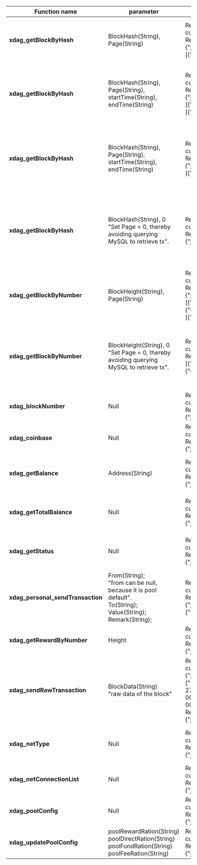 | Function name                     | parameter                                                                                                                     | example                                                                                                                                                                                                                                                                                                                                                                                                                                                                                                                                                                                                                                                                                                                                                                                                                                                                                                                                                                                                                                                                                                                                                                                                                                                                                                                                                                                                              | describe                                                                                           |
|-----------------------------------|-------------------------------------------------------------------------------------------------------------------------------|----------------------------------------------------------------------------------------------------------------------------------------------------------------------------------------------------------------------------------------------------------------------------------------------------------------------------------------------------------------------------------------------------------------------------------------------------------------------------------------------------------------------------------------------------------------------------------------------------------------------------------------------------------------------------------------------------------------------------------------------------------------------------------------------------------------------------------------------------------------------------------------------------------------------------------------------------------------------------------------------------------------------------------------------------------------------------------------------------------------------------------------------------------------------------------------------------------------------------------------------------------------------------------------------------------------------------------------------------------------------------------------------------------------------|----------------------------------------------------------------------------------------------------|
| **xdag_getBlockByHash**           | BlockHash(String), Page(String)                                                                                               | Req:  <br />curl http://127.0.0.1:10001/ -s -X POST -H "Content-Type: application/json" --data "{\"jsonrpc\":\"2.0\",\"method\":\"xdag_getBlockByHash\",\"params\":[\"55Tffne2cwGSDRJU3kouvZfRNjk19ZaE7\",\"1\"],\"id\":1}"   <br />Resp:  <br />{"jsonrpc":"2.0","id":1,"result":{"height":0,"balance":"6912.000000000","blockTime":1689139840000,"timeStamp":1729679196160,"state":"Accepted","hash":null,"address":"55Tffne2cwGSDRJU3kouvZfRNjk19ZaE7","remark":null,"diff":null,"type":"Wallet","flags":null,"totalPage":1,"refs":null,"transactions":[{"direction":0,"hashlow":"0000000000000000bf32a3dcbf86f0f581fa813ed00ff86a3e5358d1a1c5c61c","address":"HMbFodFYUz5q+A/QPoH6gfXwhr/cozK/","amount":"640.000000000","time":1690418353515,"remark":"old balance to new address\u0000\u0000\u0000\u0000\u0000\u0000"]}}}                                                                                                                                                                                                                                                                                                                                                                                                                                                                                                                                                                                      | Enter blockhash & page to return the block information                                             |
| **xdag_getBlockByHash**           | BlockHash(String), Page(String), startTime(String), endTime(String)                                                           | Req:  <br />curl http://127.0.0.1:10001/ -s -X POST -H "Content-Type: application/json" --data "{\"jsonrpc\":\"2.0\",\"method\":\"xdag_getBlockByHash\",\"params\":[\"Y988dNXpwuwNl3OeL1e3dEJ/d9ths8ho\",\"1\",\"2023-7-27 12:30:10\",\"2023-7-27 13:05:20\"],\"id\":1}"   <br />Resp:  <br />{"jsonrpc":"2.0","id":1,"result":{"height":2653389,"balance":"64.000000000","blockTime":1690433215999,"timeStamp":1731003613183,"state":"Main","hash":"aa66fae386b3cf9868c8b361db777f4274b7572f9e73970decc2e9d5743cdf63","address":"Y988dNXpwuwNl3OeL1e3dEJ/d9ths8ho","remark":"XdagJ_Test02","diff":"0xcdf6e05670013e7d15c4b9324f3","type":"Main","flags":"3f","totalPage":1,"refs":[{"direction":2,"address":"Y988dNXpwuwNl3OeL1e3dEJ/d9ths8ho","hashlow":"000000000000000068c8b361db777f4274b7572f9e73970decc2e9d5743cdf63","amount":"0.000000000"},{"direction":1,"address":"pagdyv2jCPcPqxwBnV5BibEDFnIlTkZ6","hashlow":"00000000000000007a464e25721603b189415e9d011cab0ff708a3fdca1da8a5","amount":"0.000000000"}],"transactions":[{"direction":2,"hashlow":"000000000000000068c8b361db777f4274b7572f9e73970decc2e9d5743cdf63","address":"Y988dNXpwuwNl3OeL1e3dEJ/d9ths8ho","amount":"64.000000000","time":1690433215999,"remark":"XdagJ_Test02"]}}}                                                                                                                                                             | Enter blockhash & page & start time & end time to return the block information                     |
| **xdag_getBlockByHash**           | BlockHash(String), Page(String), startTime(String), endTime(String)                                                           | Req:  <br />curl http://127.0.0.1:10001/ -s -X POST -H "Content-Type: application/json" --data "{\"jsonrpc\":\"2.0\",\"method\":\"xdag_getBlockByHash\",\"params\":[\"55Tffne2cwGSDRJU3kouvZfRNjk19ZaE7\",\"1\",\"1690418353515\",\"1690433215999\"],\"id\":1}"   <br />Resp:  <br />{"jsonrpc":"2.0","id":1,"result":{"height":0,"balance":"6912.000000000","blockTime":1689139840000,"timeStamp":1729679196160,"state":"Accepted","hash":null,"address":"55Tffne2cwGSDRJU3kouvZfRNjk19ZaE7","remark":null,"diff":null,"type":"Wallet","flags":null,"totalPage":1,refs":null,"transactions":[{"direction":0,"hashlow":"0000000000000000bf32a3dcbf86f0f581fa813ed00ff86a3e5358d1a1c5c61c","address":"HMbFodFYUz5q+A/QPoH6gfXwhr/cozK/","amount":"640.000000000","time":1690418353515,"remark":"old balance to new address\u0000\u0000\u0000\u0000\u0000\u0000"]}}}                                                                                                                                                                                                                                                                                                                                                                                                                                                                                                                                                   | Enter blockhash & page & start timestamp & end timestamp to return the block information           |
| **xdag_getBlockByHash**           | BlockHash(String), 0   <br />"Set Page = 0, thereby avoiding querying MySQL to retrieve tx".                                  | Req:  <br />curl http://127.0.0.1:10001/ -s -X POST -H "Content-Type: application/json" --data "{\"jsonrpc\":\"2.0\",\"method\":\"xdag_getBlockByHash\",\"params\":[\"4mvr3DNkpWY9ikpGy4maaMSQqUmXjR2hp\",\"0\"],\"id\":1}"   <br />Resp:  <br />{"jsonrpc":"2.0","id":1,"result":{"height":0,"balance":"1600.000000000","blockTime":1689139840000,"timeStamp":1729679196160,"state":"Accepted","hash":null,"address":"4mvr3DNkpWY9ikpGy4maaMSQqUmXjR2hp","remark":null,"diff":null,"type":"Wallet","flags":null,"totalPage":0,"refs":null,"transactions":null}}                                                                                                                                                                                                                                                                                                                                                                                                                                                                                                                                                                                                                                                                                                                                                                                                                                                     | Enter blockhash & set page = 0 to return the block information without querying MySQL to obtain tx |
| **xdag_getBlockByNumber**         | BlockHeight(String), Page(String)                                                                                             | Req:  <br />curl http://127.0.0.1:10001/ -s -X POST -H "Content-Type: application/json" --data "{\"jsonrpc\":\"2.0\",\"method\":\"xdag_blockNumber\",\"params\":[\"2652592\",\"1\"],\"id\":1}"  <br />Resp: <br />{"jsonrpc":"2.0","id":1,"result":{"height":2652592,"balance":"0.000000000","blockTime":1690356415999,"timeStamp":1730924969983,"state":"Main","hash":"e5975ce26b8102350573292b19c38d0ef9dc09a374b9e86a2aedb011fa7c0d8e","address":"jg18+hGw7Spq6Ll0ownc+Q6NwxkrKXMF","remark":"XdagJ","diff":"0xcdf6e05670013e7517c3e4582f8","type":"Main","flags":"3f","totalpage":1,"refs":[{"direction":2,"address":"jg18+hGw7Spq6Ll0ownc+Q6NwxkrKXMF","hashlow":"00000000000000000573292b19c38d0ef9dc09a374b9e86a2aedb011fa7c0d8e","amount":"0.000000000"},{"direction":1,"address":"/JoxRqqgh7T/z2n7TjptTQ84n+QYfrqS","hashlow":"000000000000000092ba7e18e49f380f4d6d3a4efb69cfffb487a0aa46319afc","amount":"0.000000000"},{"direction":1,"address":"7LE5lCuvIAyREE3jF1VWTa85apucqS7Z","hashlow":"0000000000000000d92ea99c9b6a39af4d565517e34d10910c20af2b9439b1ec","amount":"0.000000000"}],"transactions":[{"direction":2,"hashlow":"00000000000000000573292b19c38d0ef9dc09a374b9e86a2aedb011fa7c0d8e","address":"jg18+hGw7Spq6Ll0ownc+Q6NwxkrKXMF","amount":"64.000000000","time":1690356415999,"remark":"XdagJ"}]}}                                                                                       | Enter block height & page to return block information                                              |
| **xdag_getBlockByNumber**         | BlockHeight(String), 0   <br />"Set Page = 0, thereby avoiding querying MySQL to retrieve tx".                                | Req:  <br />curl http://127.0.0.1:10001/ -s -X POST -H "Content-Type: application/json" --data "{\"jsonrpc\":\"2.0\",\"method\":\"xdag_blockNumber\",\"params\":[\"2652628\",\"0\"],\"id\":1}"  <br />Resp: {"jsonrpc":"2.0","id":1,"result":{"height":2652628,"balance":"64.000000000","blockTime":1690781887999,"timeStamp":1731360653311,"state":"Main","hash":"efb5d86f28f16dc1ff51e4468edcaa508e97fe3a704b6db7a40c393b84d59683","address":"g5bVhDs5DKS3bUtwOv6XjlCq3I5G5FH/","remark":"XdagJ","diff":"0xcdf6e05670013e752373b6389d4","type":"Main","flags":"3f","totalPage":0,"refs":[{"direction":2,"address":"g5bVhDs5DKS3bUtwOv6XjlCq3I5G5FH/","hashlow":"0000000000000000ff51e4468edcaa508e97fe3a704b6db7a40c393b84d59683","amount":"0.000000000"},{"direction":1,"address":"uA+JMeO1R+XMraLPywQDbS+J44FqqOqt","hashlow":"0000000000000000adeaa86a81e3892f6d0304cbcfa2adcce547b5e331890fb8","amount":"0.000000000"},{"direction":1,"address":"Zt3jpA2OXs38d3scK5BxPVfT6+pUSFf/","hashlow":"0000000000000000ff574854eaebd3573d71902b1c7b77fccd5e8e0da4e3dd66","amount":"0.000000000"}],"transactions":null}}                                                                                                                                                                                                                                                                                                  | Enter block height & set page = 0 to return block information without querying MySQL to obtain tx |
| **xdag_blockNumber**              | Null                                                                                                                          | Req:  <br />curl http://127.0.0.1:10001/ -s -X POST -H "Content-Type: application/json" --data "{\"jsonrpc\":\"2.0\",\"method\":\"xdag_blockNumber\",\"params\":[],\"id\":1}" <br />Resp: <br />{"jsonrpc":"2.0","id":1,"result":"5"}                                                                                                                                                                                                                                                                                                                                                                                                                                                                                                                                                                                                                                                                                                                                                                                                                                                                                                                                                                                                                                                                                                                                                                                | Used to return the current main block height                                                       |
| **xdag_coinbase**                 | Null                                                                                                                          | Req:  <br />curl http://127.0.0.1:10001/ -s -X POST -H "Content-Type: application/json" --data "{\"jsonrpc\":\"2.0\",\"method\":\"xdag_coinbase\",\"params\":[],\"id\":1}"  <br />Resp:  <br />{"jsonrpc":"2.0","id":1,"result":"K5q0ews/ma110QLUzePetOdU+EwYKrud"}                                                                                                                                                                                                                                                                                                                                                                                                                                                                                                                                                                                                                                                                                                                                                                                                                                                                                                                                                                                                                                                                                                                                                  | Used to return the current pool miner                                                              |
| **xdag_getBalance**               | Address(String)                                                                                                               | Req:  <br />curl http://127.0.0.1:10001/ -s -X POST -H "Content-Type: application/json" --data "{\"jsonrpc\":\"2.0\",\"method\":\"xdag_getBalance\",\"params\":[\"K5q0ews/ma110QLUzePetOdU+EwYKrud\"],\"id\":1}"  <br />Resp:  <br />{"jsonrpc":"2.0","id":1,"result":"1024.000000000"}                                                                                                                                                                                                                                                                                                                                                                                                                                                                                                                                                                                                                                                                                                                                                                                                                                                                                                                                                                                                                                                                                                                              | Enter an address to return the balance of the address                                              |
| **xdag_getTotalBalance**          | Null                                                                                                                          | Req:  <br />curl http://127.0.0.1:10001/ -s -X POST -H "Content-Type: application/json" --data "{\"jsonrpc\":\"2.0\",\"method\":\"xdag_getTotalBalance\",\"params\":[],\"id\":1}"  <br />Resp:  <br />{"jsonrpc":"2.0","id":1,"result":"5120.000000000"}                                                                                                                                                                                                                                                                                                                                                                                                                                                                                                                                                                                                                                                                                                                                                                                                                                                                                                                                                                                                                                                                                                                                                             | Used to return the current balance of this pool                                                    |
| **xdag_getStatus**                | Null                                                                                                                          | Req:  <br />curl http://127.0.0.1:10001/ -s -X POST -H "Content-Type: application/json" --data "{\"jsonrpc\":\"2.0\",\"method\":\"xdag_getStatus\",\"params\":[],\"id\":1}"  <br />Resp:  <br />{"jsonrpc":"2.0","id":1,"result":{"nblock":"410","totalNblocks":"410","nmain":"355","totalNmain":"355","curDiff":"0x8cdcc571bb0","netDiff":"0x8cdcc571bb0","hashRateOurs":"4.6310760077049364E-15","hashRateTotal":"4.6310760077049364E-15","ourSupply":"363520.000000000","netSupply":"363520.000000000"}}                                                                                                                                                                                                                                                                                                                                                                                                                                                                                                                                                                                                                                                                                                                                                                                                                                                                                                          | Used to return the status of the XDAG network                                                      |
| **xdag_personal_sendTransaction** | From(String);  <br />"from can be null, because it is pool default". <br />To(String);  <br /> Value(String); Remark(String); | Req: <br />curl http://127.0.0.1:10001/ -s -X POST -H "Content-Type: application/json" --data "{\"jsonrpc\":\"2.0\",\"method\":\"xdag_personal_sendTransaction\",\"params\":[{\"to\":\"K5q0ews/ma110QLUzePetOdU+EwYKrud\",\"value\": \"100\",\"remark\":\"test\"},\"password\"],\"id\":1}"  #replace password  <br />Resp:  <br />{"jsonrpc":"2.0","id":1,"result":["vdRhmOwyMnZGWa175jIeGM8wRKxFD4R8","5OzeDiBqW3B6mtTeETgtR3WaVMKtB4+1","XUpG7kNvo+Ry0NYdPXSZCosaKdA2DfyR","byoUkvt9Y3jOLHjNpoiAJiwNT5ERSo+D","/7Fbib4Q/hONloUxX0lFNr28zEGdzOFp","9ECM/iCC9llyMfESZqDujftpkACcvR3R","eYi9z1vmNHNQqsXyXnzeq/gUlS7//WhQ","srN4XT6jPIrBWZ+OZZRydE/0bqZavjQZ","iXekUXBKRhuPWou7ChFZAmyrHEOfFVuI","LHhaVsyA8BSdumNlxTJ4o5j+I1IyeXj2"]}                                                                                                                                                                                                                                                                                                                                                                                                                                                                                                                                                                                                                                                                                  | Used to transfer from pool to other address                                                     |
| **xdag_getRewardByNumber**        | Height                                                                                                                        | Req: <br />curl http://127.0.0.1:10001/ -s -X POST -H "Content-Type: application/json" --data "{\"jsonrpc\":\"2.0\",\"method\":\"xdag_getRewardByNumber\",\"params\":[\"1000\"],\"id\":1}"  <br />Resp:  <br />{"jsonrpc":"2.0","id":1,"result":"1024.000000000"}                                                                                                                                                                                                                                                                                                                                                                                                                                                                                                                                                                                                                                                                                                                                                                                                                                                                                                                                                                                                                                                                                                                                                    | Used to return the reward of some height                                                           |
| **xdag_sendRawTransaction**       | BlockData(String) <br /> "raw data of the block"                                                                              | Req:  <br />curl http://127.0.0.1:10001/ -s -X POST -H "Content-Type: application/json" --data "  <br /> {\"jsonrpc\":\"2.0\",\"method\":\"xdag_sendRawTransaction\",\"params\":  <br />[\"00000000000000002863550000000000feffed9d7d01000000000000000000005d453264dfe0f2dcd0b09fff8db233af668bf7aa873176470000000064000000defb03f1a99ce1498f19afa5b0c752d5409bb2fdc4e087e10000000064000000506bc1dc099358e5137292f4efdd57e400f29ba5132aa5d12b18dac1c1f6aaba12dfa82f55245fb4a8a8ddbbe2eb970f80347741ff0907e8844630004981eb230a329c87c  <br />2736c8067e7a15190587502e5bf761e4f919aaf84ce62b3f1f5cffc0000000000000000000000000000000000000000000000000000000000000000000000000000000000000000000000000000000000000000000000000000000000000000000000000000000000000000000000000000000000000000000000000000000000000000000000000000000000000000000000000000000000000000000000000000  <br />00000000000000000000000000000000000000000000000000000000000000000000000000000000000000000000000000000000000000000000000000000000000000000000000000000000000000000000000000000000000000000000000000000000000000000000000000000000000000000000000000000000000000000000000000000000000000000000000000000000000000000000000000000000  <br />0000000000000000000000000000000000000000000000000000(TxBlockRawDate)\"],\"id\":1}"  <br />Resp: <br />{"jsonrpc":"2.0","id":1,"result":"MWdnWaYpLMwlazfFwmk4onmNE82JVFTB(BlockHash)"} | Used to send transactions                                                                          |
| **xdag_netType**                  | Null                                                                                                                          | Req:  <br />curl http://127.0.0.1:10001/ -s -X POST -H "Content-Type: application/json" --data "{\"jsonrpc\":\"2.0\",\"method\":\"xdag_netType\",\"params\":[],\"id\":1}"  <br />Resp:  <br />{"jsonrpc":"2.0","id":1,"result":"testnet"}                                                                                                                                                                                                                                                                                                                                                                                                                                                                                                                                                                                                                                                                                                                                                                                                                                                                                                                                                                                                                                                                                                                                                                            | Used to return the net type xdag running for                                                       |
| **xdag_netConnectionList**        | Null                                                                                                                          | Req:  <br />curl http://127.0.0.1:10001/ -s -X POST -H "Content-Type: application/json" --data "{\"jsonrpc\":\"2.0\",\"method\":\"xdag_netConnectionList\",\"params\":[],\"id\":1}"  <br />Resp:  <br />{"jsonrpc":"2.0","id":1,"result":[{"nodeAddress":"localhost:8002","connectTime":1654431183389,"inBound":1744,"outBound":1101},{"nodeAddress":"localhost:61179","connectTime":1654431099718,"inBound":7949,"outBound":5623}]}Used to return the net conn list                                                                                                                                                                                                                                                                                                                                                                                                                                                                                                                                                                                                                                                                                                                                                                                                                                                                                                                                                 | Used to return the net connect list                                                                |
| **xdag_poolConfig**               | Null                                                                                                                          | Req:  <br />curl http://127.0.0.1:10001/ -s -X POST -H "Content-Type: application/json" --data "{\"jsonrpc\":\"2.0\",\"method\":\"xdag_poolConfig\",\"params\":[],\"id\":1}"  <br />Resp:  <br />{"jsonrpc":"2.0","id":1,"result":{"poolIp":"127.0.0.1","poolPort":7001,"nodeIp":"127.0.0.1","nodePort":8001,"globalMinerLimit":8192,"maxConnectMinerPerIp":256,"maxMinerPerAccount":256,"poolFeeRation":"5.0","poolRewardRation":"5.0","poolDirectRation":"5.0","poolFundRation":"5.0"}}                                                                                                                                                                                                                                                                                                                                                                                                                                                                                                                                                                                                                                                                                                                                                                                                                                                                                                                            | Used to get pool config                                                                            |
| **xdag_updatePoolConfig**         | poolRewardRation(String) poolDirectRation(String) poolFundRation(String) poolFeeRation(String)                                | Req:  <br />curl http://127.0.0.1:10001/ -s -X POST -H "Content-Type: application/json" --data "{\"jsonrpc\":\"2.0\",\"method\":\"xdag_updatePoolConfig\",\"params\":[{\"poolFeeRation\":\"12\",\"poolRewardRation\":\"11\",\"poolDirectRation\":\"13\",\"poolFundRation\":\"14.2\"},\"password\"],\"id\":1}"  <br />Resp:  <br />{"jsonrpc":"2.0","id":1,"result":"Success"}                                                                                                                                                                                                                                                                                                                                                                                                                                                                                                                                                                                                                                                                                                                                                                                                                                                                                                                                                                                                                                        | Used to update award configuration                                                                 |



